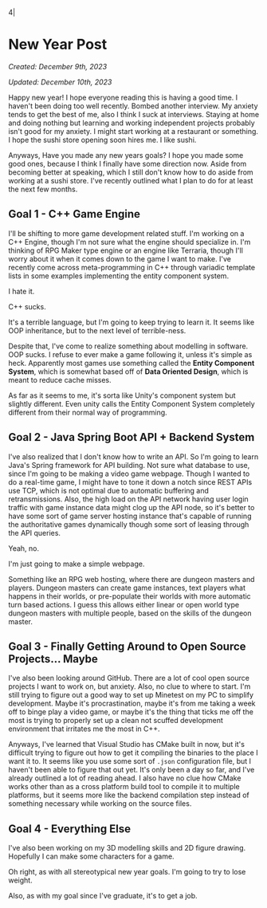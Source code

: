 4|
# New Year Post

_Created: December 9th, 2023_

_Updated: December 10th, 2023_

Happy new year!
I hope everyone reading this is having a good time.
I haven't been doing too well recently. 
Bombed another interview.
My anxiety tends to get the best of me, also I think I suck at interviews. 
Staying at home and doing nothing but learning and working independent projects probably isn't good for my anxiety. 
I might start working at a restaurant or something.
I hope the sushi store opening soon hires me.
I like sushi.

Anyways, Have you made any new years goals? 
I hope you made some good ones, because I think I finally have some direction now.
Aside from becoming better at speaking, which I still don't know how to do aside from working at a sushi store. I've recently outlined what I plan to do for at least the next few months.

## Goal 1 - C++ Game Engine

I'll be shifting to more game development related stuff. 
I'm working on a C++ Engine, though I'm not sure what the engine should specialize in.
I'm thinking of RPG Maker type engine or an engine like Terraria, though I'll worry about it when it comes down to the game I want to make.
I've recently come across meta-programming in C++ through variadic template lists in some examples implementing the entity component system.

I hate it. 

C++ sucks.

It's a terrible language, but I'm going to keep trying to learn it.
It seems like OOP inheritance, but to the next level of terrible-ness.

Despite that, I've come to realize something about modelling in software.
OOP sucks. 
I refuse to ever make a game following it, unless it's simple as heck.
Apparently most games use something called the __Entity Component System__, which is somewhat based off of __Data Oriented Design__, which is meant to reduce cache misses.

As far as it seems to me, it's sorta like Unity's component system but slightly different.
Even unity calls the Entity Component System completely different from their normal way of programming.

## Goal 2 - Java Spring Boot API + Backend System

I've also realized that I don't know how to write an API.
So I'm going to learn Java's Spring framework for API building.
Not sure what database to use, since I'm going to be making a video game webpage.
Though I wanted to do a real-time game, I might have to tone it down a notch since REST APIs use TCP, which is not optimal due to automatic buffering and retransmissions. 
Also, the high load on the API network having user login traffic with game instance data might clog up the API node, so it's better to have some sort of game server hosting instance that's capable of running the authoritative games dynamically though some sort of leasing through the API queries.

Yeah, no.

I'm just going to make a simple webpage.

Something like an RPG web hosting, where there are dungeon masters and players.
Dungeon masters can create game instances, text players what happens in their worlds, or pre-populate their worlds with more automatic turn based actions.
I guess this allows either linear or open world type dungeon masters with multiple people, based on the skills of the dungeon master.

## Goal 3 - Finally Getting Around to Open Source Projects... Maybe

I've also been looking around GitHub. 
There are a lot of cool open source projects I want to work on, but anxiety.
Also, no clue to where to start.
I'm still trying to figure out a good way to set up Minetest on my PC to simplify development.
Maybe it's procrastination, maybe it's from me taking a week off to binge play a video game, or maybe it's the thing that ticks me off the most is trying to properly set up a clean not scuffed development environment that irritates me the most in C++.

Anyways, I've learned that Visual Studio has CMake built in now, but it's difficult trying to figure out how to get it compiling the binaries to the place I want it to.
It seems like you use some sort of ```.json``` configuration file, but I haven't been able to figure that out yet.
It's only been a day so far, and I've already outlined a lot of reading ahead.
I also have no clue how CMake works other than as a cross platform build tool to compile it to multiple platforms, but it seems more like the backend compilation step instead of something necessary while working on the source files.

## Goal 4 - Everything Else

I've also been working on my 3D modelling skills and 2D figure drawing. 
Hopefully I can make some characters for a game.

Oh right, as with all stereotypical new year goals.
I'm going to try to lose weight.

Also, as with my goal since I've graduate, it's to get a job.
